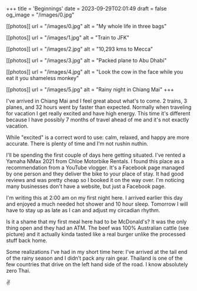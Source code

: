 +++
title = 'Beginnings'
date = 2023-09-29T02:01:49
draft = false
og_image = "/images/0.jpg"

[[photos]]
  url = "/images/0.jpg"
  alt = "My whole life in three bags"

[[photos]]
  url = "/images/1.jpg"
  alt = "Train to JFK"

[[photos]]
  url = "/images/2.jpg"
  alt = "10,293 kms to Mecca"

[[photos]]
  url = "/images/3.jpg"
  alt = "Packed plane to Abu Dhabi"

[[photos]]
  url = "/images/4.jpg"
  alt = "Look the cow in the face while you eat it you shameless monkey"

[[photos]]
  url = "/images/5.jpg"
  alt = "Rainy night in Chiang Mai"
+++

I've arrived in Chiang Mai and I feel great about what's to come. 2 trains, 3 planes, and 32 hours went by faster than expected. Normally when traveling for vacation I get really excited and have high energy. This time it's different because I have possibly 7 months of travel ahead of me and it's not exactly vacation.

While "excited" is a correct word to use: calm, relaxed, and happy are more accurate. There is plenty of time and I'm not rushin nuthin.

I'll be spending the first couple of days here getting situated. I've rented a Yamaha NMax 2021 from Chloe Motorbike Rentals. I found this place as a recommendation from a YouTube vlogger. It's a Facebook page managed by one person and they deliver the bike to your place of stay. It had good reviews and was pretty cheap so I booked it on the way over. I'm noticing many businesses don't have a website, but just a Facebook page.

I'm writing this at 2:00 am on my first night here. I arrived earlier this day and enjoyed a much needed hot shower and 10 hour sleep. Tomorrow I will have to stay up as late as I can and adjust my circadian rhythm.

Is it a shame that my first meal here had to be McDonald's? It was the only thing open and they had an ATM. The beef was 100% Australian cattle (see picture) and it actually kinda tasted like a real burger unlike the processed stuff back home.

Some realizations I've had in my short time here: I've arrived at the tail end of the rainy season and I didn’t pack any rain gear. Thailand is one of the few countries that drive on the left hand side of the road. I know absolutely zero Thai.

✌️
